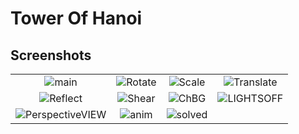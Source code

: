 # Tower Of Hanoi

## Screenshots
|||||
|:----------------------------------------:|:-----------------------------------------:|:-----------------------------------------:|:-----------------------------------------:|
|![main](https://github.com/Anubhav099/MAD-Lab-Programs-VTU-6thSEM/assets/124192174/a6a74566-49c9-4bf3-a602-490a61bb1693)|![Rotate](https://github.com/Anubhav099/MAD-Lab-Programs-VTU-6thSEM/assets/124192174/3164d7f3-faab-4096-b080-f1c8ec95bee6)|![Scale](https://github.com/Anubhav099/MAD-Lab-Programs-VTU-6thSEM/assets/124192174/9d92ef44-fde9-44a4-a554-c6e42a4e797b)|![Translate](https://github.com/Anubhav099/MAD-Lab-Programs-VTU-6thSEM/assets/124192174/9b493f2d-95a3-4d51-9d5f-f990beba8ee1)|
|![Reflect](https://github.com/Anubhav099/MAD-Lab-Programs-VTU-6thSEM/assets/124192174/dd7d4e16-fd81-4483-ab11-4c5594aab9be)|![Shear](https://github.com/Anubhav099/MAD-Lab-Programs-VTU-6thSEM/assets/124192174/684c19c3-0091-489c-84f6-83bcb730e4aa)|![ChBG](https://github.com/Anubhav099/MAD-Lab-Programs-VTU-6thSEM/assets/124192174/e5ac2be5-7515-474d-9c3e-a7e3dcfa7c50)|![LIGHTSOFF](https://github.com/Anubhav099/MAD-Lab-Programs-VTU-6thSEM/assets/124192174/17c1edc7-71fa-4a11-9f28-d8bb32a3f19d)|
![PerspectiveVIEW](https://github.com/Anubhav099/MAD-Lab-Programs-VTU-6thSEM/assets/124192174/ec24ecff-2f5f-4451-86bb-89469c22a92c)|![anim](https://github.com/Anubhav099/MAD-Lab-Programs-VTU-6thSEM/assets/124192174/d3ac802c-5e94-4a7b-aa4c-9a1bc6915523)|![solved](https://github.com/Anubhav099/MAD-Lab-Programs-VTU-6thSEM/assets/124192174/92a7e60f-d5de-42da-bc73-b3cd2c6d8e2b)
